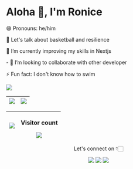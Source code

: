 <h1 align="left">Aloha 👋, I'm Ronice</h1>


<p align='left'>😄 Pronouns: he/him</p>
<p align='left'>💬 Let's talk about basketball and  resilience</p>
<p align='left'> 🔭 I’m currently improving my skills in Nextjs </p>
<p align='left'> - 👯 I’m looking to collaborate with other developer </p>
<p align='left'>⚡ Fun fact: I don't know how to swim </p>


<img src="https://activity-graph.herokuapp.com/graph?username=roniceyemeli&theme=xcode">


| <img align="center" src="https://github-readme-stats.vercel.app/api?username=roniceyemeli&show_icons=true&theme=radical"> | <img src="https://github-readme-streak-stats.herokuapp.com/?user=roniceyemeli&theme=dark"> |
| :----------------------------------------------------------------------------------------------------------------------: | :---------------------------------------------------------------------------------------: |

| <img align="center" src="https://github-readme-stats.vercel.app/api/top-langs/?username=roniceyemeli&langs_count=8&layout=compact" /> | <p align="center"> Visitor count</p><img align="center" src="https://profile-counter.glitch.me/roniceyemeli/count.svg" /> |
| :----------------------------------------------------------------------------------------------------------------------: | :---------------------------------------------------------------------------------------: |

<p align="center" > Let's connect on 👇🏻 </p>
   
<p align="center">
  <a href="https://www.linkedin.com/in/roniceyemeli/"><img src="https://img.shields.io/badge/LinkedIn-0077B5?style=for-the-badge&logo=linkedin&logoColor=white"></a> 
  <a href="https://twitter.com/roniceyemeli"><img src="https://img.shields.io/badge/Twitter-1DA1F2?style=for-the-badge&logo=twitter&logoColor=white"></a>
  <a href="mailto:roniceyemeli@gmail.com"><img src="https://img.shields.io/badge/mail-EA4335?style=for-the-badge&logo=gmail&logoColor=white"></a>
</p>
